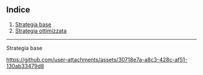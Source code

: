 ## Indice
1. [Strategia base](#1)
2. [Strategia ottimizzata](#2)


--- 

Strategia base <a name = "1"> </a> 

https://github.com/user-attachments/assets/30718e7a-a8c3-428c-af51-130ab33479d8 


